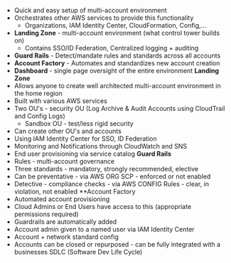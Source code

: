- Quick and easy setup of multi-account environment
- Orchestrates other AWS services to provide this functionality
	- Organizations, IAM Identity Center, CloudFormation, Config,...
- **Landing Zone** - multi-account environment (what control tower builds on)
	- Contains SSO/ID Federation, Centralized logging + auditing
- **Guard Rails** - Detect/mandate rules and standards across all accounts
- **Account Factory** - Automates and standardizes new account creation
- **Dashboard** - single page oversight of the entire environment
**Landing Zone**
- Allows anyone to create well architected multi-account environment in the home region
- Built with various AWS services
- Two OU's - security OU (Log Archive & Audit Accounts using CloudTrail and Config Logs)
	- Sandbox OU - test/less rigid security
- Can create other OU's and accounts
- Using IAM Identity Center for SSO, ID Federation
- Monitoring and Notifications through CloudWatch and SNS
- End user provisioning via service catalog
**Guard Rails**
- Rules - multi-account governance
- Three standards - mandatory, strongly recommended, elective
- Can be preventative - via AWS ORG SCP - enforced or not enabled
- Detective - compliance checks - via AWS CONFIG Rules - clear, in violation, not enabled
**Account Factory
- Automated account provisioning
- Cloud Admins or End Users have access to this (appropriate permissions required)
- Guardrails are automatically added
- Account admin given to a named user via IAM Identity Center
- Account + network standard config
- Accounts can be closed or repurposed - can be fully integrated with a businesses SDLC (Software Dev Life Cycle)

